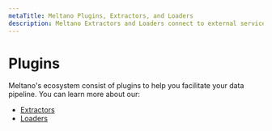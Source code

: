 ```yaml
---
metaTitle: Meltano Plugins, Extractors, and Loaders
description: Meltano Extractors and Loaders connect to external services to extract and load data for analysis.
---
```


# Plugins

Meltano's ecosystem consist of plugins to help you facilitate your data pipeline. You can learn more about our:

- [Extractors](/plugins/extractors/)
- [Loaders](/plugins/loaders/)
